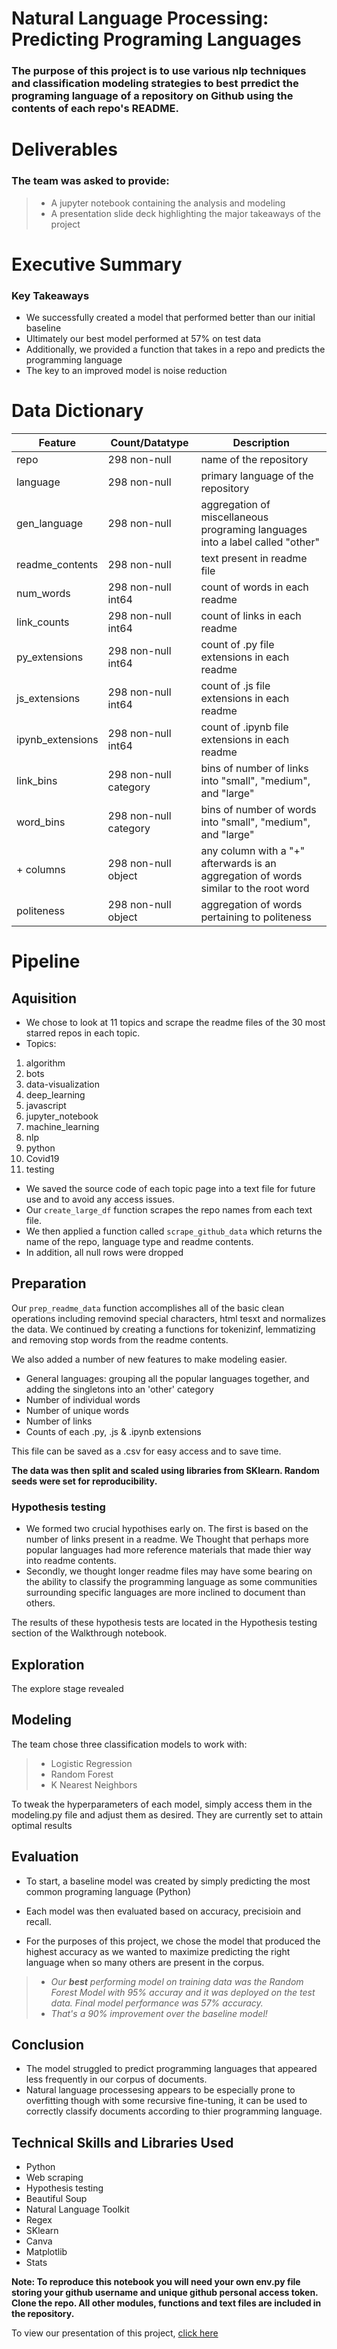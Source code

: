 # Natural Language Processing: Predicting Programing Languages
### The purpose of this project is to use various nlp techniques and classification modeling strategies to best prredict the programing language of a repository on Github using the contents of each repo's README.  

# Deliverables 
### The team was asked to provide:
> - A jupyter notebook containing the analysis and modeling
> - A presentation slide deck highlighting the major takeaways of the project

# Executive Summary
### Key Takeaways
- We successfully created a model that performed better than our initial baseline
- Ultimately our best model performed at 57% on test data
- Additionally, we provided a function that takes in a repo and predicts the programming language 
- The key to an improved model is noise reduction

# Data Dictionary

| Feature          | Count/Datatype        | Description                                                                          |
|------------------|-----------------------|--------------------------------------------------------------------------------------|
| repo             | 298 non-null          | name of the repository                                                               |
| language         | 298 non-null          | primary language of the repository                                                   |
| gen_language     | 298 non-null          | aggregation of miscellaneous programing languages into a label called "other"        |
| readme_contents  | 298 non-null          | text present in readme file                                                          |
| num_words        | 298 non-null int64    | count of words in each readme                                                        |
| link_counts      | 298 non-null int64    | count of links in each readme                                                        |
| py_extensions    | 298 non-null int64    | count of .py file extensions in each readme                                          |
| js_extensions    | 298 non-null int64    | count of .js file extensions in each readme                                          |
| ipynb_extensions | 298 non-null int64    | count of .ipynb file extensions in each readme                                       |
| link_bins        | 298 non-null category | bins of number of links into "small", "medium", and "large"                          |
| word_bins        | 298 non-null category | bins of number of words into "small", "medium", and "large"                          |
| + columns        | 298 non-null object   | any column with a "+" afterwards is an aggregation of words similar to the root word |
| politeness       | 298 non-null object   | aggregation of words pertaining to politeness                                        |

# Pipeline 
## Aquisition
- We chose to look at 11 topics and scrape the readme files of the 30 most starred repos in each topic.
- Topics:
1. algorithm
2. bots
3. data-visualization
4. deep_learning
5. javascript
6. jupyter_notebook
7. machine_learning
8. nlp
9. python
10. Covid19
11. testing


- We saved the source code of each topic page into a text file for future use and to avoid any access issues. 
- Our `create_large_df` function scrapes the repo names from each text file.
- We then applied a function called `scrape_github_data` which returns the name of the repo, language type and readme contents.
- In addition, all null rows were dropped

## Preparation 
Our `prep_readme_data` function accomplishes all of the basic clean operations including removind special characters, html tesxt and normalizes the data. We continued by creating a functions for tokenizinf, lemmatizing and removing stop words from the readme contents.

We also added a number of new features to make modeling easier. 
- General languages: grouping all the popular languages together, and adding the singletons into an 'other' category
- Number of individual words
- Number of unique words
- Number of links
- Counts of each .py, .js & .ipynb extensions

This file can be saved as a .csv for easy access and to save time.

**The data was then split and scaled using libraries from SKlearn. Random seeds were set for reproducibility.**
### Hypothesis testing

- We formed two crucial hypothises early on. The first is based on the number of links present in a readme. We Thought that perhaps more popular languages had more reference materials that made thier way into readme contents.
- Secondly, we thought longer readme files may have some bearing on the ability to classify the programming language as some communities surrounding specific languages are more inclined to document than others.

The results of these hypothesis tests are located in the Hypothesis testing section of the Walkthrough notebook. 

## Exploration

The explore stage revealed

## Modeling

The team chose three classification models to work with:
 > - Logistic Regression
 > - Random Forest
 > - K Nearest Neighbors

 To tweak the hyperparameters of each model, simply access them in the modeling.py file and adjust them as desired. They are currently set to attain optimal results
## Evaluation
- To start, a baseline model was created by simply predicting the most common programing language (Python)

- Each model was then evaluated based on accuracy, precisioin and recall.
- For the purposes of this project, we chose the model that produced the highest accuracy as we wanted to maximize predicting the right language when so many others are present in the corpus.

 > -  *Our __best__ performing model on training data was the Random Forest Model with 95% accuray and it was deployed on the test data. Final model performance was 57% accuracy.*
 > - *That's a 90% improvement over the baseline model!*

## Conclusion
- The model struggled to predict programming languages that appeared less frequently in our corpus of documents. 
- Natural language processesing appears to be especially prone to overfitting though with some recursive fine-tuning, it can be used to correctly classify documents according to thier programming language.

## Technical Skills and Libraries Used
- Python
- Web scraping
- Hypothesis testing
- Beautiful Soup
- Natural Language Toolkit
- Regex
- SKlearn
- Canva
- Matplotlib
- Stats


**Note: To reproduce this notebook you will need your own env.py file storing your github username and unique github personal access token. Clone the repo. All other modules, functions and text files are included in the repository.**

To view our presentation of this project, [click here](https://www.canva.com/design/DAD-GzRcYlA/sIfOlRBWbqHXU96QWgMvlQ/view?utm_content=DAD-GzRcYlA&utm_campaign=designshare&utm_medium=link&utm_source=sharebutton)




